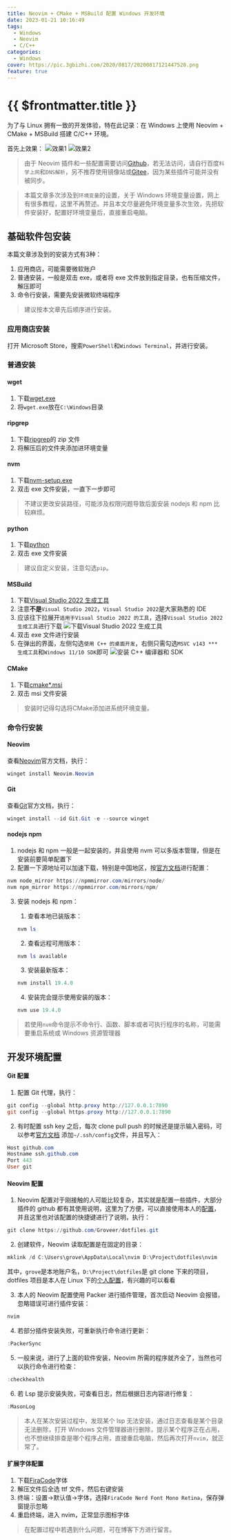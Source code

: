 ```yaml
---
title: Neovim + CMake + MSBuild 配置 Windows 开发环境
date: 2023-01-21 10:16:49
tags:
  - Windows
  - Neovim
  - C/C++
categories:
  - Windows
cover: https://pic.3gbizhi.com/2020/0817/20200817121447528.png
feature: true
---
```

# {{ $frontmatter.title }}

为了与 Linux 拥有一致的开发体验，特在此记录：在 Windows 上使用 Neovim + CMake + MSBuild 搭建 C/C++ 环境。

首先上效果：
![效果1](/img/windows_nvim/nvim_1.gif)
![效果2](/img/windows_nvim/nvim_2.gif)

> 由于 Neovim 插件和一些配置需要访问[Github](https://github.com/)，若无法访问，请自行百度`科学上网`和`DNS解析`，另不推荐使用镜像站或[Gitee](https://gitee.com/)，因为某些插件可能并没有被同步。

> 本篇文章多次涉及到`环境变量`的设置，关于 Windows 环境变量设置，网上有很多教程，这里不再赘述。并且本文尽量避免环境变量多次生效，先把软件安装好，配置好环境变量后，直接重启电脑。

## 基础软件包安装

本篇文章涉及到的安装方式有3种：

1. 应用商店，可能需要微软账户
2. 普通安装，一般是双击 exe，或者将 exe 文件放到指定目录，也有压缩文件，解压即可
3. 命令行安装，需要先安装微软终端程序

> 建议按本文章先后顺序进行安装。

### 应用商店安装

打开 Microsoft Store，搜索`PowerShell`和`Windows Terminal`，并进行安装。

### 普通安装

#### wget

1. 下载[wget.exe](https://eternallybored.org/misc/wget/)
2. 将`wget.exe`放在`C:\Windows`目录

#### ripgrep

1. 下载[ripgrep](https://github.com/BurntSushi/ripgrep/releases)的 zip 文件
2. 将解压后的文件夹添加进环境变量

#### nvm

1. 下载[nvm-setup.exe](https://github.com/coreybutler/nvm-windows/releases)
2. 双击 exe 文件安装，一直下一步即可

> 不建议更改安装路径，可能涉及权限问题导致后面安装 nodejs 和 npm 比较麻烦。

#### python

1. 下载[python](https://www.python.org/downloads/)
2. 双击 exe 文件安装

> 建议自定义安装，注意勾选`pip`。

#### MSBuild

1. 下载[Visual Studio 2022 生成工具](https://visualstudio.microsoft.com/zh-hans/downloads/)
2. 注意**不是**`Visual Studio 2022`，`Visual Studio 2022`是大家熟悉的 IDE
3. 应该往下拉展开`适用于Visual Studio 2022 的工具`，选择`Visual Studio 2022 生成工具`进行下载
![下载Visual Studio 2022 生成工具](/img/windows_nvim/msbuild.jpg)
4. 双击 exe 文件进行安装
5. 在弹出的界面，左侧勾选`使用 C++ 的桌面开发`，右侧只需勾选`MSVC v143 *** 生成工具`和`Windows 11/10 SDK`即可
![安装 C++ 编译器和 SDK](/img/windows_nvim/msbuild_c++.jpg)

#### CMake

1. 下载[cmake*.msi](https://cmake.org/download/)
2. 双击 msi 文件安装

> 安装时记得勾选将CMake添加进系统环境变量。

### 命令行安装

#### Neovim

查看[Neovim](https://github.com/neovim/neovim/wiki/Installing-Neovim)官方文档，执行：

```powershell
winget install Neovim.Neovim
```

#### Git

查看[Git](https://git-scm.com/download/win)官方文档，执行：

```powershell
winget install --id Git.Git -e --source winget
```

#### nodejs npm

1. nodejs 和 npm 一般是一起安装的，并且使用 nvm 可以多版本管理，但是在安装前要简单配置下
2. 配置一下源地址可以加速下载，特别是中国地区，按[官方文档](https://github.com/coreybutler/nvm-windows#usage)进行配置：

```powershell
nvm node_mirror https://npmmirror.com/mirrors/node/
nvm npm_mirror https://npmmirror.com/mirrors/npm/
```

3. 安装 nodejs 和 npm：
    1. 查看本地已装版本：

    ```powershell
    nvm ls
    ```

    2. 查看远程可用版本：

    ```powershell
    nvm ls available
    ```

    3. 安装最新版本：

    ```powershell
    nvm install 19.4.0
    ```

    4. 安装完会提示使用安装的版本：

    ```powershell
    nvm use 19.4.0
    ```

> 若使用`nvm`命令提示不命令行、函数、脚本或者可执行程序的名称，可能需要重启系统或 Windows 资源管理器

## 开发环境配置

#### Git 配置

1. 配置 Git 代理，执行：

```powershell
git config --global http.proxy http://127.0.0.1:7890
git config --global https.proxy http://127.0.0.1:7890
```

2. 有时配置 ssh key 之后，每次 clone pull push 的时候还是提示输入密码，可以参考[官方文档](https://docs.github.com/zh/authentication/troubleshooting-ssh/using-ssh-over-the-https-port)
添加`~/.ssh/config`文件，并且写入：

```powershell
Host github.com
Hostname ssh.github.com
Port 443
User git
```

#### Neovim 配置

1. Neovim 配置对于刚接触的人可能比较复杂，其实就是配置一些插件，大部分插件的 github 都有其使用说明，这里为了方便，可以直接使用本人的[配置](https://github.com/Groveer/dotfiles/tree/master/nvim)，并且这里也对该配置的快捷键进行了说明，执行：

```powershell
git clone https://github.com/Groveer/dotfiles.git
```

2. 创建软件，Neovim 读取配置是在固定的目录：

```powershell
mklink /d C:\Users\grove\AppData\Local\nvim D:\Project\dotfiles\nvim
```

其中，`grove`是本地账户名，`D:\Project\dotfiles`是 git clone 下来的项目，dotfiles 项目是本人在 Linux 下的[个人配置](https://github.com/Groveer/dotfiles)，有兴趣的可以看看

3. 本人的 Neovim 配置使用 Packer 进行插件管理，首次启动 Neovim 会报错，忽略错误可进行插件安装：

```powershell
nvim
```

4. 若部分插件安装失败，可重新执行命令进行更新：

```powershell
:PackerSync
```

5. 一般来说，进行了上面的软件安装，Neovim 所需的程序就齐全了，当然也可以执行命令进行检查：

```powershell
:checkhealth
```

6. 若 Lsp 提示安装失败，可查看日志，然后根据日志内容进行修复：

```powershell
:MasonLog
```

> 本人在某次安装过程中，发现某个 lsp 无法安装，通过日志查看是某个目录无法删除，打开 Windows 文件管理器进行删除，提示某个程序正在占用，也不想继续排查是哪个程序占用，直接重启电脑，然后再次打开`nvim`，就正常了。

#### 扩展字体配置

1. 下载[FiraCode](https://github.com/ryanoasis/nerd-fonts/releases/download/v2.3.0/FiraCode.zip)字体
2. 解压文件后全选 ttf 文件，然后右键安装
3. 终端：设置->默认值->字体，选择`FiraCode Nerd Font Mono Retina`，保存弹窗提示忽略
4. 重启终端，进入 nvim，正常显示图标字体

> 在配置过程中若遇到什么问题，可在博客下方进行留言。
